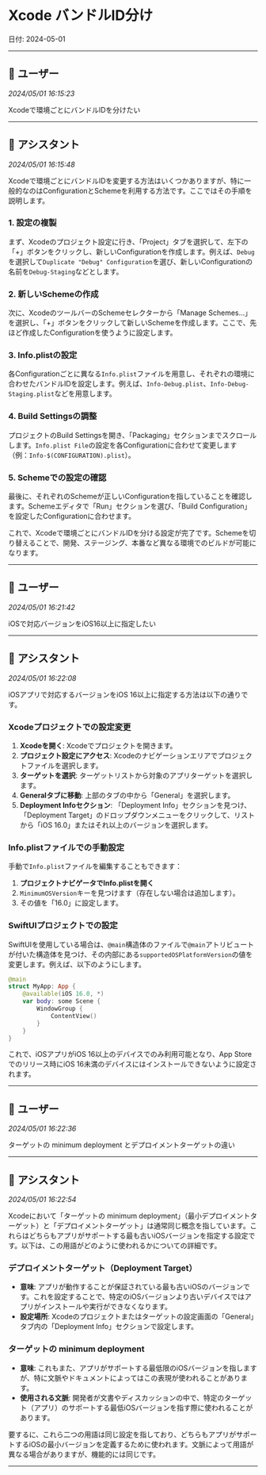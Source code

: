 # Xcode バンドルID分け

日付: 2024-05-01

---

## 👤 ユーザー
*2024/05/01 16:15:23*

Xcodeで環境ごとにバンドルIDを分けたい

---

## 🤖 アシスタント
*2024/05/01 16:15:48*

Xcodeで環境ごとにバンドルIDを変更する方法はいくつかありますが、特に一般的なのはConfigurationとSchemeを利用する方法です。ここではその手順を説明します。

### 1. 設定の複製
まず、Xcodeのプロジェクト設定に行き、「Project」タブを選択して、左下の「+」ボタンをクリックし、新しいConfigurationを作成します。例えば、`Debug`を選択して`Duplicate "Debug" Configuration`を選び、新しいConfigurationの名前を`Debug-Staging`などとします。

### 2. 新しいSchemeの作成
次に、XcodeのツールバーのSchemeセレクターから「Manage Schemes...」を選択し、「+」ボタンをクリックして新しいSchemeを作成します。ここで、先ほど作成したConfigurationを使うように設定します。

### 3. Info.plistの設定
各Configurationごとに異なる`Info.plist`ファイルを用意し、それぞれの環境に合わせたバンドルIDを設定します。例えば、`Info-Debug.plist`、`Info-Debug-Staging.plist`などを用意します。

### 4. Build Settingsの調整
プロジェクトのBuild Settingsを開き、「Packaging」セクションまでスクロールします。`Info.plist File`の設定を各Configurationに合わせて変更します（例：`Info-$(CONFIGURATION).plist`）。

### 5. Schemeでの設定の確認
最後に、それぞれのSchemeが正しいConfigurationを指していることを確認します。Schemeエディタで「Run」セクションを選び、「Build Configuration」を設定したConfigurationに合わせます。

これで、Xcodeで環境ごとにバンドルIDを分ける設定が完了です。Schemeを切り替えることで、開発、ステージング、本番など異なる環境でのビルドが可能になります。

---

## 👤 ユーザー
*2024/05/01 16:21:42*

iOSで対応バージョンをiOS16以上に指定したい

---

## 🤖 アシスタント
*2024/05/01 16:22:08*

iOSアプリで対応するバージョンをiOS 16以上に指定する方法は以下の通りです。

### Xcodeプロジェクトでの設定変更

1. **Xcodeを開く**: Xcodeでプロジェクトを開きます。
2. **プロジェクト設定にアクセス**: Xcodeのナビゲーションエリアでプロジェクトファイルを選択します。
3. **ターゲットを選択**: ターゲットリストから対象のアプリターゲットを選択します。
4. **Generalタブに移動**: 上部のタブの中から「General」を選択します。
5. **Deployment Infoセクション**: 「Deployment Info」セクションを見つけ、「Deployment Target」のドロップダウンメニューをクリックして、リストから「iOS 16.0」またはそれ以上のバージョンを選択します。

### Info.plistファイルでの手動設定

手動で`Info.plist`ファイルを編集することもできます：

1. **プロジェクトナビゲータでInfo.plistを開く**
2. `MinimumOSVersion`キーを見つけます（存在しない場合は追加します）。
3. その値を「16.0」に設定します。

### SwiftUIプロジェクトでの設定

SwiftUIを使用している場合は、`@main`構造体のファイルで`@main`アトリビュートが付いた構造体を見つけ、その内部にある`supportedOSPlatformVersion`の値を変更します。例えば、以下のようにします。

```swift
@main
struct MyApp: App {
    @available(iOS 16.0, *)
    var body: some Scene {
        WindowGroup {
            ContentView()
        }
    }
}
```

これで、iOSアプリがiOS 16以上のデバイスでのみ利用可能となり、App Storeでのリリース時にiOS 16未満のデバイスにはインストールできないように設定されます。

---

## 👤 ユーザー
*2024/05/01 16:22:36*

ターゲットの minimum deployment とデプロイメントターゲットの違い

---

## 🤖 アシスタント
*2024/05/01 16:22:54*

Xcodeにおいて「ターゲットの minimum deployment」（最小デプロイメントターゲット）と「デプロイメントターゲット」は通常同じ概念を指しています。これらはどちらもアプリがサポートする最も古いiOSバージョンを指定する設定です。以下は、この用語がどのように使われるかについての詳細です。

### デプロイメントターゲット（Deployment Target）
- **意味**: アプリが動作することが保証されている最も古いiOSのバージョンです。これを設定することで、特定のiOSバージョンより古いデバイスではアプリがインストールや実行ができなくなります。
- **設定場所**: Xcodeのプロジェクトまたはターゲットの設定画面の「General」タブ内の「Deployment Info」セクションで設定します。

### ターゲットの minimum deployment
- **意味**: これもまた、アプリがサポートする最低限のiOSバージョンを指しますが、特に文脈やドキュメントによってはこの表現が使われることがあります。
- **使用される文脈**: 開発者が文書やディスカッションの中で、特定のターゲット（アプリ）のサポートする最低iOSバージョンを指す際に使われることがあります。

要するに、これら二つの用語は同じ設定を指しており、どちらもアプリがサポートするiOSの最小バージョンを定義するために使われます。文脈によって用語が異なる場合がありますが、機能的には同じです。

---
